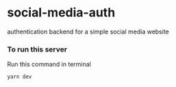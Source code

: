 # social-media-auth
authentication backend for a simple social media website

### To run this server

Run this command in terminal
```
yarn dev
```

